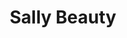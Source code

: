 ---
title: "Sally Beauty"
url: /aurora/sally-beauty-south-buckley-road/
shop: hairdresser supply
---